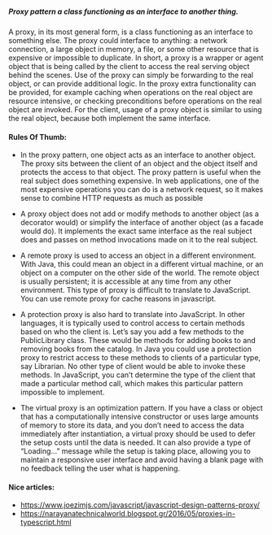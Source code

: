 ##### Proxy pattern a class functioning as an interface to another thing.

A proxy, in its most general form, is a class functioning as an interface to something else. The proxy could interface to anything: a network connection, a large object in memory, a file, or some other resource that is expensive or impossible to duplicate. In short, a proxy is a wrapper or agent object that is being called by the client to access the real serving object behind the scenes. Use of the proxy can simply be forwarding to the real object, or can provide additional logic. In the proxy extra functionality can be provided, for example caching when operations on the real object are resource intensive, or checking preconditions before operations on the real object are invoked. For the client, usage of a proxy object is similar to using the real object, because both implement the same interface.

#### Rules Of Thumb:
+ In the proxy pattern, one object acts as an interface to another object. The proxy sits between the client of an object and the object itself and protects the access to that object. The proxy pattern is useful when the real subject does something expensive. In web applications, one of the most expensive operations you can do is a network request, so it makes sense to combine HTTP requests as much as possible

+ A proxy object does not add or modify methods to another object (as a decorator would) or simplify the interface of another object (as a facade would do). It implements the exact same interface as the real subject does and passes on method invocations made on it to the real subject.
+ A remote proxy is used to access an object in a different environment. With Java, this could mean an object in a different virtual machine, or an object on a computer on the other side of the world. The remote object is usually persistent; it is accessible at any time from any other environment. This type of proxy is difficult to translate to JavaScript. You can use remote proxy for cache reasons in javascript.
+ A protection proxy is also hard to translate into JavaScript. In other languages, it is typically used to control access to certain methods based on who the client is. Let’s say you add a few methods to the PublicLibrary class. These would be methods for adding books to and removing books from the catalog. In Java you could use a protection proxy to restrict access to these methods to clients of a particular type, say Librarian. No other type of client would be able to invoke these methods. In JavaScript, you can’t determine the type of the client that made a particular method call, which makes this particular pattern impossible to implement.
+ The virtual proxy is an optimization pattern. If you have a class or object that has a computationally intensive constructor or uses large amounts of memory to store its data, and you don’t need to access the data immediately after instantiation, a virtual proxy should be used to defer the setup costs until the data is needed. It can also provide a type of “Loading...” message while the setup is taking place, allowing you to maintain a responsive user interface and avoid having a blank page with no feedback telling the user what is happening.

#### Nice articles:
+ https://www.joezimjs.com/javascript/javascript-design-patterns-proxy/
+ https://narayanatechnicalworld.blogspot.gr/2016/05/proxies-in-typescript.html
